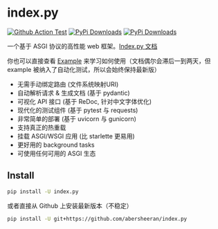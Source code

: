 # index.py

[![Github Action Test](https://github.com/abersheeran/index.py/workflows/Test/badge.svg)](https://github.com/abersheeran/index.py/actions?query=workflow%3ATest)
[![PyPi Downloads](https://pepy.tech/badge/index-py)](https://pepy.tech/project/index-py)
[![PyPi Downloads](https://pepy.tech/badge/index-py/week)](https://pepy.tech/project/index-py/week)

一个基于 ASGI 协议的高性能 web 框架。[Index.py 文档](https://abersheeran.github.io/index.py/)

你也可以直接查看 [Example](https://github.com/abersheeran/index.py/tree/master/example) 来学习如何使用（文档偶尔会滞后一到两天，但 example 被纳入了自动化测试，所以会始终保持最新版）

- 无需手动绑定路由 (文件系统映射URI)
- 自动解析请求 & 生成文档 (基于 pydantic)
- 可视化 API 接口 (基于 ReDoc, 针对中文字体优化)
- 现代化的测试组件 (基于 pytest 与 requests)
- 非常简单的部署 (基于 uvicorn 与 gunicorn)
- 支持真正的热重载
- 挂载 ASGI/WSGI 应用 (比 starlette 更易用)
- 更好用的 background tasks
- 可使用任何可用的 ASGI 生态

## Install

```bash
pip install -U index.py
```

或者直接从 Github 上安装最新版本（不稳定）

```bash
pip install -U git+https://github.com/abersheeran/index.py
```
